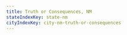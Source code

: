 ```yaml
---
title: Truth or Consequences, NM
stateIndexKey: state-nm
cityIndexKey: city-nm-truth-or-consequences
---
```

